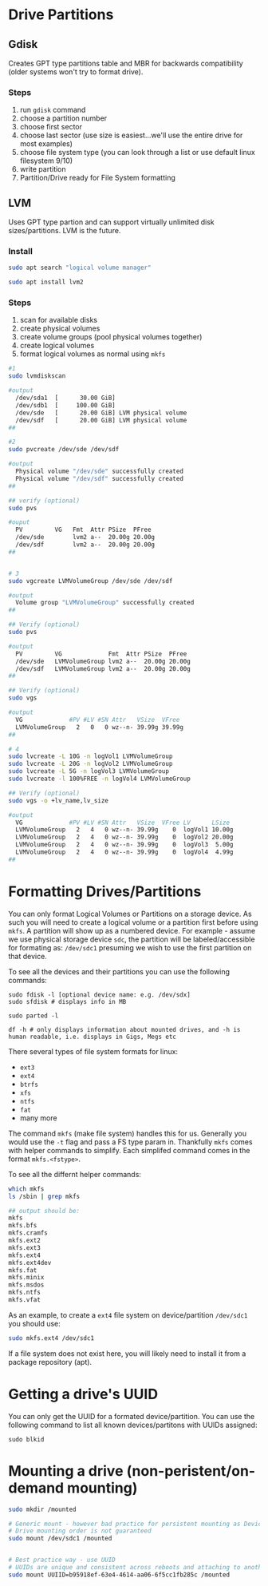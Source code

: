 # Drive Partitions 

## Gdisk

Creates GPT type partitions table and MBR for backwards compatibility (older systems won't try to format drive).

### Steps
1. run ```gdisk``` command
2. choose a partition number
3. choose first sector
4. choose last sector (use size is easiest...we'll use the entire drive for most examples)
5. choose file system type (you can look through a list or use default linux filesystem 9/10)
6. write partition
7. Partition/Drive ready for File System formatting

## LVM

Uses GPT type partion and can support virtually unlimited disk sizes/partitions.  LVM is the future.

### Install
```bash
sudo apt search "logical volume manager"

sudo apt install lvm2
```

### Steps
1. scan for available disks
2. create physical volumes
3. create volume groups (pool physical volumes together)
4. create logical volumes
5. format logical volumes as normal using ```mkfs```


```bash
#1
sudo lvmdiskscan

#output
  /dev/sda1  [      30.00 GiB]
  /dev/sdb1  [     100.00 GiB]
  /dev/sde   [      20.00 GiB] LVM physical volume
  /dev/sdf   [      20.00 GiB] LVM physical volume
##

#2
sudo pvcreate /dev/sde /dev/sdf

#output
  Physical volume "/dev/sde" successfully created
  Physical volume "/dev/sdf" successfully created
##

## verify (optional)
sudo pvs

#ouput
  PV         VG   Fmt  Attr PSize  PFree
  /dev/sde        lvm2 a--  20.00g 20.00g
  /dev/sdf        lvm2 a--  20.00g 20.00g
## 
```

```bash

# 3
sudo vgcreate LVMVolumeGroup /dev/sde /dev/sdf

#output
  Volume group "LVMVolumeGroup" successfully created
##

## Verify (optional)
sudo pvs

#output
  PV         VG             Fmt  Attr PSize  PFree
  /dev/sde   LVMVolumeGroup lvm2 a--  20.00g 20.00g
  /dev/sdf   LVMVolumeGroup lvm2 a--  20.00g 20.00g
## 

## Verify (optional)
sudo vgs

#output
  VG             #PV #LV #SN Attr   VSize  VFree
  LVMVolumeGroup   2   0   0 wz--n- 39.99g 39.99g
##
```

```bash
# 4
sudo lvcreate -L 10G -n logVol1 LVMVolumeGroup
sudo lvcreate -L 20G -n logVol2 LVMVolumeGroup
sudo lvcreate -L 5G -n logVol3 LVMVolumeGroup
sudo lvcreate -l 100%FREE -n logVol4 LVMVolumeGroup

## Verify (optional)
sudo vgs -o +lv_name,lv_size

#output
  VG             #PV #LV #SN Attr   VSize  VFree LV      LSize
  LVMVolumeGroup   2   4   0 wz--n- 39.99g    0  logVol1 10.00g
  LVMVolumeGroup   2   4   0 wz--n- 39.99g    0  logVol2 20.00g
  LVMVolumeGroup   2   4   0 wz--n- 39.99g    0  logVol3  5.00g
  LVMVolumeGroup   2   4   0 wz--n- 39.99g    0  logVol4  4.99g
##
```

# Formatting Drives/Partitions

You can only format Logical Volumes or Partitions on a storage device.  As such you will need to create a logical volume or a partition first before using ```mkfs```.  A partition will show up as a numbered device.  For example - assume we use physical storage device ```sdc```, the partition will be labeled/accessible for formating as: ```/dev/sdc1``` presuming we wish to use the first partition on that device.

To see all the devices and their partitions you can use the following commands:
```
sudo fdisk -l [optional device name: e.g. /dev/sdx]
sudo sfdisk # displays info in MB

sudo parted -l

df -h # only displays information about mounted drives, and -h is human readable, i.e. displays in Gigs, Megs etc
```

There several types of file system formats for linux:
- ```ext3```
- ```ext4```
- ```btrfs```
- ```xfs```
- ```ntfs```
- ```fat```
- many more

The command ```mkfs``` (make file system) handles this for us.  Generally you would use the ```-t``` flag and pass a FS type param in.  Thankfully ```mkfs``` comes with helper commands to simplify.  Each simplifed command comes in the format ```mkfs.<fstype>```.

To see all the differnt helper commands:
```bash
which mkfs
ls /sbin | grep mkfs

## output should be:
mkfs
mkfs.bfs
mkfs.cramfs
mkfs.ext2
mkfs.ext3
mkfs.ext4
mkfs.ext4dev
mkfs.fat
mkfs.minix
mkfs.msdos
mkfs.ntfs
mkfs.vfat
```

As an example, to create a ```ext4``` file system on device/partition ```/dev/sdc1``` you should use:

```bash
sudo mkfs.ext4 /dev/sdc1
```

If a file system does not exist here, you will likely need to install it from a package repository (apt).

# Getting a drive's UUID

You can only get the UUID for a formated device/partition.  You can use the following command to list all known devices/partitons with UUIDs assigned:

```
sudo blkid
```

# Mounting a drive (non-peristent/on-demand mounting)

```bash
sudo mkdir /mounted

# Generic mount - however bad practice for persistent mounting as Device name (/dev/sdc) is not guarnteed on reboot
# Drive mounting order is not guaranteed
sudo mount /dev/sdc1 /mounted


# Best practice way - use UUID
# UUIDs are unique and consistent across reboots and attaching to another VM
sudo mount UUIID=b95918ef-63e4-4614-aa06-6f5cc1fb285c /mounted
```